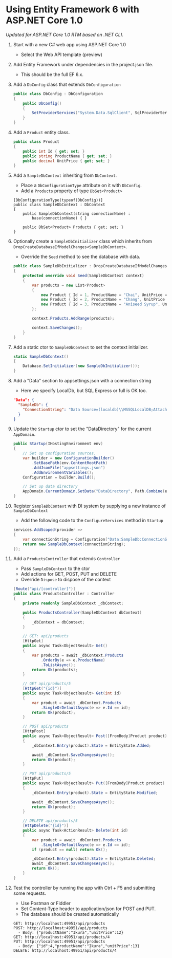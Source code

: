 # Using Entity Framework 6 with ASP.NET Core 1.0

*Updated for ASP.NET Core 1.0 RTM based on .NET CLI.*

1. Start with a new C# web app using ASP.NET Core 1.0
    - Select the Web API template (preview)

2. Add Entity Framework under dependencies in the project.json file.
    - This should be the full EF 6.x.

3.  Add a `DbConfig` class that extends `DbConfiguration`

    ```csharp
    public class DbConfig : DbConfiguration
    {
        public DbConfig()
        {
            SetProviderServices("System.Data.SqlClient", SqlProviderServices.Instance);
        }
    }
    ```

4. Add a `Product` entity class.

    ```csharp
    public class Product
    {
        public int Id { get; set; }
        public string ProductName { get; set; }
        public decimal UnitPrice { get; set; }
    }
    ```

5. Add a `SampleDbContext` inheriting from `DbContext`.
    - Place a `DbConfigurationType` attribute on it with `DbConfig`.
    - Add a `Products` property of type `DbSet<Product>`

    ```chsarp
    [DbConfigurationType(typeof(DbConfig))]
    public class SampleDbContext : DbContext
    {
        public SampleDbContext(string connectionName) :
            base(connectionName) { }

        public DbSet<Product> Products { get; set; }
    }
    ```

6. Optionally create a `SampleDbInitializer` class which inherits from `DropCreateDatabaseIfModelChanges<SampleDbContext>`.
    - Override the `Seed` method to see the database with data.

    ```csharp
    public class SampleDbInitializer : DropCreateDatabaseIfModelChanges<SampleDbContext>
    {
        protected override void Seed(SampleDbContext context)
        {
            var products = new List<Product>
            {
                new Product { Id = 1, ProductName = "Chai", UnitPrice = 10 },
                new Product { Id = 2, ProductName = "Chang", UnitPrice = 11 },
                new Product { Id = 3, ProductName = "Aniseed Syrup", UnitPrice = 12 },
            };

            context.Products.AddRange(products);

            context.SaveChanges();
        }
    }    
    ```

7. Add a static ctor to `SampleDbContext` to set the context initializer.

    ```csharp
    static SampleDbContext()
    {
        Database.SetInitializer(new SampleDbInitializer());
    }    
    ```

8. Add a "Data" section to appsettings.json with a connection string
    - Here we specify LocalDb, but SQL Express or full is OK too.

    ```json
    "Data": {
      "SampleDb": {
        "ConnectionString": "Data Source=(localdb)\\MSSQLLocalDB;AttachDbFilename=|DataDirectory|\\SampleDb.mdf;Integrated Security=True; MultipleActiveResultSets=True"
      }
    }
    ```

9. Update the `Startup` ctor to set the "DataDirectory" for the current `AppDomain`.

    ```csharp
    public Startup(IHostingEnvironment env)
    {
        // Set up configuration sources.
        var builder = new ConfigurationBuilder()
            .SetBasePath(env.ContentRootPath)
            .AddJsonFile("appsettings.json")
            .AddEnvironmentVariables();
        Configuration = builder.Build();

        // Set up data directory
        AppDomain.CurrentDomain.SetData("DataDirectory", Path.Combine(env.ContentRootPath, "App_Data"));
    }
    ```

10. Register `SampleDbContext` with DI system by supplying a new instance of `SampleDbContext`
    - Add the following code to the `ConfigureServices` method in `Startup`

    ```csharp
    services.AddScoped(provider =>
    {
        var connectionString = Configuration["Data:SampleDb:ConnectionString"];
        return new SampleDbContext(connectionString);
    });
    ```

11. Add a `ProductsController` that extends `Controller`
    - Pass `SampleDbContext` to the ctor
    - Add actions for GET, POST, PUT and DELETE
    - Override `Dispose` to dispose of the context

    ```csharp
    [Route("api/[controller]")]
    public class ProductsController : Controller
    {
        private readonly SampleDbContext _dbContext;

        public ProductsController(SampleDbContext dbContext)
        {
            _dbContext = dbContext;
        }

        // GET: api/products
        [HttpGet]
        public async Task<ObjectResult> Get()
        {
            var products = await _dbContext.Products
                .OrderBy(e => e.ProductName)
                .ToListAsync();
            return Ok(products);
        }

        // GET api/products/5
        [HttpGet("{id}")]
        public async Task<ObjectResult> Get(int id)
        {
            var product = await _dbContext.Products
                .SingleOrDefaultAsync(e => e.Id == id);
            return Ok(product);
        }

        // POST api/products
        [HttpPost]
        public async Task<ObjectResult> Post([FromBody]Product product)
        {
            _dbContext.Entry(product).State = EntityState.Added;

            await _dbContext.SaveChangesAsync();
            return Ok(product);
        }

        // PUT api/products/5
        [HttpPut]
        public async Task<ObjectResult> Put([FromBody]Product product)
        {
            _dbContext.Entry(product).State = EntityState.Modified;

            await _dbContext.SaveChangesAsync();
            return Ok(product);
        }

        // DELETE api/products/5
        [HttpDelete("{id}")]
        public async Task<ActionResult> Delete(int id)
        {
            var product = await _dbContext.Products
                .SingleOrDefaultAsync(e => e.Id == id);
            if (product == null) return Ok();

            _dbContext.Entry(product).State = EntityState.Deleted;
            await _dbContext.SaveChangesAsync();
            return Ok();
        }
    }
    ```

13. Test the controller by running the app with Ctrl + F5 and submitting some requests.
    - Use Postman or Fiddler
    - Set Content-Type header to application/json for POST and PUT.
    - The database should be created automatically

    ```
    GET: http://localhost:49951/api/products
    POST: http://localhost:49951/api/products
      - Body: {"productName":"Ikura","unitPrice":12}
    GET: http://localhost:49951/api/products/4
    PUT: http://localhost:49951/api/products
      - Body: {"id":4,"productName":"Ikura","unitPrice":13}
    DELETE: http://localhost:49951/api/products/4
    ```

